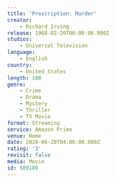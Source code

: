 ```yaml
---
title: 'Prescription: Murder'
creator:
    - Richard Irving
release: 1968-02-20T00:00:00.000Z
studios:
    - Universal Television
language:
    - English
country:
    - United States
length: 100
genre:
    - Crime
    - Drama
    - Mystery
    - Thriller
    - TV Movie
format: Streaming
service: Amazon Prime
venue: Home
date: 2020-06-20T04:00:00.000Z
rating: '3'
revisit: false
media: Movie
id: 509109
---
```



